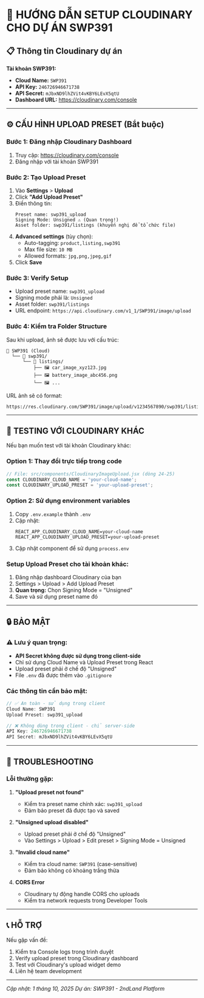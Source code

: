 # 🔧 HƯỚNG DẪN SETUP CLOUDINARY CHO DỰ ÁN SWP391

## 📋 Thông tin Cloudinary dự án

**Tài khoản SWP391:**
- **Cloud Name:** `SWP391`
- **API Key:** `246726946671738`
- **API Secret:** `mJbxND9lhZVit4vKBY6LEvX5qtU`
- **Dashboard URL:** https://cloudinary.com/console

---

## ⚙️ CẤU HÌNH UPLOAD PRESET (Bắt buộc)

### Bước 1: Đăng nhập Cloudinary Dashboard
1. Truy cập: https://cloudinary.com/console
2. Đăng nhập với tài khoản SWP391

### Bước 2: Tạo Upload Preset
1. Vào **Settings** > **Upload**
2. Click **"Add Upload Preset"**
3. Điền thông tin:
   ```
   Preset name: swp391_upload
   Signing Mode: Unsigned ⚠️ (Quan trọng!)
   Asset folder: swp391/listings (khuyến nghị để tổ chức file)
   ```
4. **Advanced settings** (tùy chọn):
   - Auto-tagging: `product,listing,swp391`
   - Max file size: `10 MB`
   - Allowed formats: `jpg,png,jpeg,gif`
5. Click **Save**

### Bước 3: Verify Setup
- Upload preset name: `swp391_upload`
- Signing mode phải là: `Unsigned`
- Asset folder: `swp391/listings`
- URL endpoint: `https://api.cloudinary.com/v1_1/SWP391/image/upload`

### Bước 4: Kiểm tra Folder Structure
Sau khi upload, ảnh sẽ được lưu với cấu trúc:
```
📁 SWP391 (Cloud)
  └── 📁 swp391/
      └── 📁 listings/
          ├── 🖼️ car_image_xyz123.jpg
          ├── 🖼️ battery_image_abc456.png
          └── 🖼️ ...
```

URL ảnh sẽ có format:
```
https://res.cloudinary.com/SWP391/image/upload/v1234567890/swp391/listings/filename.jpg
```

---

## 🧪 TESTING VỚI CLOUDINARY KHÁC

Nếu bạn muốn test với tài khoản Cloudinary khác:

### Option 1: Thay đổi trực tiếp trong code
```javascript
// File: src/components/CloudinaryImageUpload.jsx (dòng 24-25)
const CLOUDINARY_CLOUD_NAME = 'your-cloud-name';
const CLOUDINARY_UPLOAD_PRESET = 'your-upload-preset';
```

### Option 2: Sử dụng environment variables
1. Copy `.env.example` thành `.env`
2. Cập nhật:
   ```
   REACT_APP_CLOUDINARY_CLOUD_NAME=your-cloud-name
   REACT_APP_CLOUDINARY_UPLOAD_PRESET=your-upload-preset
   ```
3. Cập nhật component để sử dụng `process.env`

### Setup Upload Preset cho tài khoản khác:
1. Đăng nhập dashboard Cloudinary của bạn
2. Settings > Upload > Add Upload Preset
3. **Quan trọng:** Chọn Signing Mode = "Unsigned"
4. Save và sử dụng preset name đó

---

## 🔒 BẢO MẬT

### ⚠️ Lưu ý quan trọng:
- **API Secret không được sử dụng trong client-side**
- Chỉ sử dụng Cloud Name và Upload Preset trong React
- Upload preset phải ở chế độ "Unsigned"
- File `.env` đã được thêm vào `.gitignore`

### Các thông tin cần bảo mật:
```javascript
// ✅ An toàn - sử dụng trong client
Cloud Name: SWP391
Upload Preset: swp391_upload

// ❌ Không dùng trong client - chỉ server-side
API Key: 246726946671738
API Secret: mJbxND9lhZVit4vKBY6LEvX5qtU
```

---

## 🐛 TROUBLESHOOTING

### Lỗi thường gặp:

1. **"Upload preset not found"**
   - Kiểm tra preset name chính xác: `swp391_upload`
   - Đảm bảo preset đã được tạo và saved

2. **"Unsigned upload disabled"**
   - Upload preset phải ở chế độ "Unsigned"
   - Vào Settings > Upload > Edit preset > Signing Mode = Unsigned

3. **"Invalid cloud name"**
   - Kiểm tra cloud name: `SWP391` (case-sensitive)
   - Đảm bảo không có khoảng trắng thừa

4. **CORS Error**
   - Cloudinary tự động handle CORS cho uploads
   - Kiểm tra network requests trong Developer Tools

---

## 📞 HỖ TRỢ

Nếu gặp vấn đề:
1. Kiểm tra Console logs trong trình duyệt
2. Verify upload preset trong Cloudinary dashboard  
3. Test với Cloudinary's upload widget demo
4. Liên hệ team development

---

*Cập nhật: 1 tháng 10, 2025*
*Dự án: SWP391 - 2ndLand Platform*
